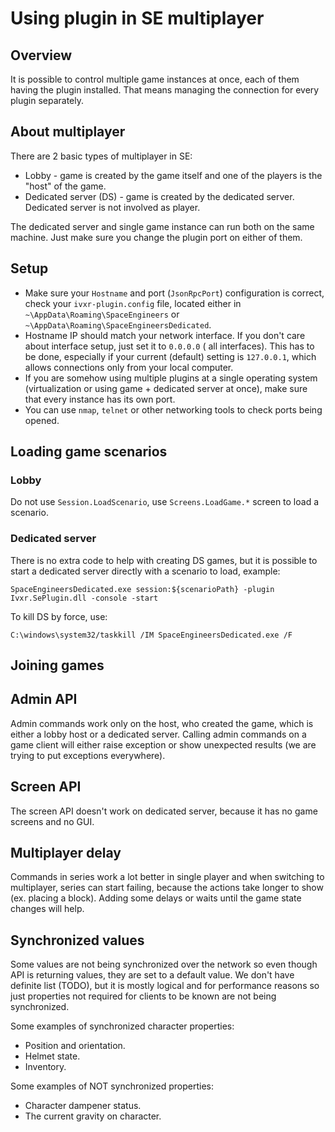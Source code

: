 # Using plugin in SE multiplayer

## Overview

It is possible to control multiple game instances at once, each of them having the plugin installed. That means managing
the connection for every plugin separately.

## About multiplayer

There are 2 basic types of multiplayer in SE:

- Lobby - game is created by the game itself and one of the players is the "host" of the game.
- Dedicated server (DS) - game is created by the dedicated server. Dedicated server is not involved as player.

The dedicated server and single game instance can run both on the same machine. Just make sure you change the plugin
port on either of them.

## Setup

- Make sure your `Hostname` and port (`JsonRpcPort`) configuration is correct, check your `ivxr-plugin.config` file,
  located either in
  `~\AppData\Roaming\SpaceEngineers` or `~\AppData\Roaming\SpaceEngineersDedicated`.
- Hostname IP should match your network interface. If you don't care about interface setup, just set it to `0.0.0.0` (
  all interfaces). This has to be done, especially if your current (default) setting is `127.0.0.1`, which allows
  connections only from your local computer.
- If you are somehow using multiple plugins at a single operating system (virtualization or using game + dedicated
  server at once), make sure that every instance has its own port.
- You can use `nmap`, `telnet` or other networking tools to check ports being opened.

## Loading game scenarios

### Lobby

Do not use `Session.LoadScenario`, use `Screens.LoadGame.*` screen to load a scenario.

### Dedicated server

There is no extra code to help with creating DS games, but it is possible to start a dedicated server directly with a
scenario to load, example:

```
SpaceEngineersDedicated.exe session:${scenarioPath} -plugin Ivxr.SePlugin.dll -console -start
```

To kill DS by force, use:

```
C:\windows\system32/taskkill /IM SpaceEngineersDedicated.exe /F
```

## Joining games

## Admin API

Admin commands work only on the host, who created the game, which is either a lobby host or a dedicated server. Calling
admin commands on a game client will either raise exception or show unexpected results (we are trying to put exceptions
everywhere).

## Screen API

The screen API doesn't work on dedicated server, because it has no game screens and no GUI.

## Multiplayer delay

Commands in series work a lot better in single player and when switching to multiplayer, series can start failing,
because the actions take longer to show (ex. placing a block). Adding some delays or waits until the game state changes
will help.

## Synchronized values

Some values are not being synchronized over the network so even though API is returning values, they are set to a
default value. We don't have definite list (TODO), but it is mostly logical and for performance reasons so just
properties not required for clients to be known are not being synchronized.

Some examples of synchronized character properties:

- Position and orientation.
- Helmet state.
- Inventory.

Some examples of NOT synchronized properties:

- Character dampener status.
- The current gravity on character.

